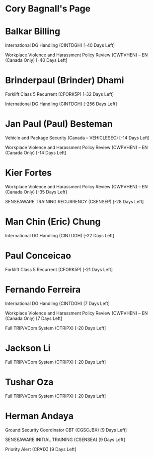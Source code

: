 # Cory Bagnall's Page




# Balkar Billing


International DG Handling (CINTDGH) [-40 Days Left]

Workplace Violence and Harassment Policy Review (CWPVHEN) – EN (Canada Only) [-40 Days Left]



# Brinderpaul (Brinder) Dhami


Forklift Class 5 Recurrent (CFORK5P) [-32 Days Left]

International DG Handling (CINTDGH) [-256 Days Left]



# Jan Paul (Paul) Besteman


Vehicle and Package Security (Canada – VEHICLESEC) [-14 Days Left]

Workplace Violence and Harassment Policy Review (CWPVHEN) – EN (Canada Only) [-14 Days Left]



# Kier Fortes


Workplace Violence and Harassment Policy Review (CWPVHEN) – EN (Canada Only) [-35 Days Left]

SENSEAWARE TRAINING RECURRENCY (CSENSEP) [-28 Days Left]



# Man Chin (Eric) Chung


International DG Handling (CINTDGH) [-22 Days Left]



# Paul Conceicao


Forklift Class 5 Recurrent (CFORK5P) [-21 Days Left]



# Fernando Ferreira


International DG Handling (CINTDGH) [7 Days Left]

Workplace Violence and Harassment Policy Review (CWPVHEN) – EN (Canada Only) [7 Days Left]

Full TRIP/VCom System (CTRIPX) [-20 Days Left]



# Jackson Li


Full TRIP/VCom System (CTRIPX) [-20 Days Left]



# Tushar Oza


Full TRIP/VCom System (CTRIPX) [-20 Days Left]



# Herman Andaya


Ground Security Coordinator CBT (CGSCJBX) [9 Days Left]

SENSEAWARE INITIAL TRAINING (CSENSEA) [9 Days Left]

Priority Alert (CPA1X) [9 Days Left]



